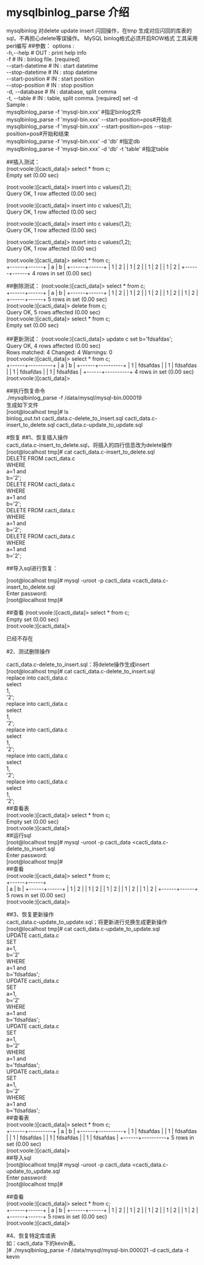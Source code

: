 # mysqlbinlog_parse 介绍
mysqlbinlog 对delete update insert 闪回操作，在tmp 生成对应闪回的库表的sql，不再担心delete等误操作。
MySQL binlog格式必须开启ROW格式
工具采用perl编写
##参数：
options :<br>
	-h,--help 				    # OUT : print help info   <br>
	-f	 			        # IN  : binlog file. [required]<br>
	--start-datetime 			# IN  : start datetime<br>
	--stop-datetime	 			# IN  : stop datetime<br>
	--start-position 			# IN  : start position<br>
	--stop-position	 			# IN  : stop position<br>
	-d, --database	 			# IN  : database, split comma<br>
	-t, --table		 		    # IN  : table, split comma. [required] set -d<br>
Sample :<br>
   mysqlbinlog_parse -f 'mysql-bin.xxx' #指定binlog文件<br>
   mysqlbinlog_parse -f 'mysql-bin.xxx'  --start-position=pos#开始点<br>
   mysqlbinlog_parse -f 'mysql-bin.xxx'  --start-position=pos --stop-position=pos#开始和结束<br>
   mysqlbinlog_parse -f 'mysql-bin.xxx'  -d 'db' #指定db<br>
   mysqlbinlog_parse -f 'mysql-bin.xxx'  -d 'db' -t 'table' #指定table<br>

##插入测试：<br>
(root:voole:)[cacti_data]> select * from c;<br>
Empty set (0.00 sec)<br>

(root:voole:)[cacti_data]> insert into c values(1,2);<br>
Query OK, 1 row affected (0.00 sec)<br>

(root:voole:)[cacti_data]> insert into c values(1,2);<br>
Query OK, 1 row affected (0.00 sec)<br>

(root:voole:)[cacti_data]> insert into c values(1,2);<br>
Query OK, 1 row affected (0.00 sec)<br>

(root:voole:)[cacti_data]> insert into c values(1,2);<br>
Query OK, 1 row affected (0.00 sec)<br>

(root:voole:)[cacti_data]> select * from c;<br>
+------+------+
| a    | b    |
+------+------+
|    1 | 2    |
|    1 | 2    |
|    1 | 2    |
|    1 | 2    |
+------+------+
4 rows in set (0.00 sec)<br>

##删除测试：
(root:voole:)[cacti_data]> select * from c;<br>
+------+------+
| a    | b    |
+------+------+
|    1 | 2    |
|    1 | 2    |
|    1 | 2    |
|    1 | 2    |
|    1 | 2    |
+------+------+
5 rows in set (0.00 sec)<br>
(root:voole:)[cacti_data]> delete from c;<br>
Query OK, 5 rows affected (0.00 sec)<br>
(root:voole:)[cacti_data]> select * from c;<br>
Empty set (0.00 sec)<br>
<br>
##更新测试：
(root:voole:)[cacti_data]> update c set b='fdsafdas';<br>
Query OK, 4 rows affected (0.00 sec)<br>
Rows matched: 4  Changed: 4  Warnings: 0<br>
(root:voole:)[cacti_data]> select * from c;<br>
+------+----------+
| a    | b        |
+------+----------+
|    1 | fdsafdas |
|    1 | fdsafdas |
|    1 | fdsafdas |
|    1 | fdsafdas |
+------+----------+
4 rows in set (0.00 sec)<br>
(root:voole:)[cacti_data]> <br>

##执行恢复命令<br>
./mysqlbinlog_parse -f /data/mysql/mysql-bin.000019<br>
生成如下文件<br>
[root@localhost tmp]# ls<br>
binlog_out.txt  cacti_data.c-delete_to_insert.sql  cacti_data.c-insert_to_delete.sql  cacti_data.c-update_to_update.sql <br>

#恢复
##1、恢复插入操作<br>
cacti_data.c-insert_to_delete.sql，将插入的四行信息改为delete操作<br>
[root@localhost tmp]# cat cacti_data.c-insert_to_delete.sql <br>
DELETE FROM cacti_data.c<br>
WHERE<br>
a=1 and <br>
b='2';<br>
DELETE FROM cacti_data.c<br>
WHERE<br>
a=1 and <br>
b='2';<br>
DELETE FROM cacti_data.c<br>
WHERE<br>
a=1 and <br>
b='2';<br>
DELETE FROM cacti_data.c<br>
WHERE<br>
a=1 and <br>
b='2';<br>

##导入sql进行恢复：<br>

[root@localhost tmp]# mysql -uroot -p cacti_data <cacti_data.c-insert_to_delete.sql <br>
Enter password: <br>
[root@localhost tmp]# <br>

##查看
(root:voole:)[cacti_data]> select * from c;<br>
Empty set (0.00 sec)<br>
(root:voole:)[cacti_data]> <br>

已经不存在<br>

#2、测试删除操作<br>

cacti_data.c-delete_to_insert.sql：将delete操作生成insert<br>
[root@localhost tmp]# cat cacti_data.c-delete_to_insert.sql <br>
replace into cacti_data.c<br>
select<br>
1,<br>
'2';<br>
replace into cacti_data.c<br>
select<br>
1,<br>
'2';<br>
replace into cacti_data.c<br>
select<br>
1,<br>
'2';<br>
replace into cacti_data.c<br>
select<br>
1,<br>
'2';<br>
replace into cacti_data.c<br>
select<br>
1,<br>
'2';<br>
##查看表<br>
(root:voole:)[cacti_data]> select * from c;<br>
Empty set (0.00 sec)<br>
(root:voole:)[cacti_data]> <br>
##运行sql<br>
[root@localhost tmp]# mysql -uroot -p cacti_data <cacti_data.c-delete_to_insert.sql <br>
Enter password: <br>
[root@localhost tmp]# <br>
##查看<br>
(root:voole:)[cacti_data]> select * from c;<br>
+------+------+<br>
| a    | b    |
+------+------+
|    1 | 2    |
|    1 | 2    |
|    1 | 2    |
|    1 | 2    |
|    1 | 2    |
+------+------+
5 rows in set (0.00 sec)<br>
(root:voole:)[cacti_data]> <br>

##3、恢复更新操作<br>
 cacti_data.c-update_to_update.sql；将更新进行兑换生成更新操作<br>
[root@localhost tmp]# cat cacti_data.c-update_to_update.sql <br>
UPDATE cacti_data.c<br>
SET<br>
a=1,<br>
b='2'<br>
WHERE<br>
a=1 and <br>
b='fdsafdas';<br>
UPDATE cacti_data.c<br>
SET<br>
a=1,<br>
b='2'<br>
WHERE<br>
a=1 and <br>
b='fdsafdas';<br>
UPDATE cacti_data.c<br>
SET<br>
a=1,<br>
b='2'<br>
WHERE<br>
a=1 and <br>
b='fdsafdas';<br>
UPDATE cacti_data.c<br>
SET<br>
a=1,<br>
b='2'<br>
WHERE<br>
a=1 and <br>
b='fdsafdas';<br>
##查看表<br>
(root:voole:)[cacti_data]> select * from c;<br>
+------+----------+
| a    | b        |
+------+----------+
|    1 | fdsafdas |
|    1 | fdsafdas |
|    1 | fdsafdas |
|    1 | fdsafdas |
|    1 | fdsafdas |
+------+----------+
5 rows in set (0.00 sec)<br>
(root:voole:)[cacti_data]> <br>
##导入sql<br>
[root@localhost tmp]# mysql -uroot -p cacti_data <cacti_data.c-update_to_update.sql <br>
Enter password: <br>
[root@localhost tmp]# <br>

##查看<br>
(root:voole:)[cacti_data]> select * from c;<br>
+------+------+
| a    | b    |
+------+------+
|    1 | 2    |
|    1 | 2    |
|    1 | 2    |
|    1 | 2    |
|    1 | 2    |
+------+------+
5 rows in set (0.00 sec)<br>
(root:voole:)[cacti_data]> 

#4、恢复特定库或表<br>
如：cacti_data 下的kevin表。<br>
]# ./mysqlbinlog_parse -f /data/mysql/mysql-bin.000021 -d cacti_data -t kevin<br>



